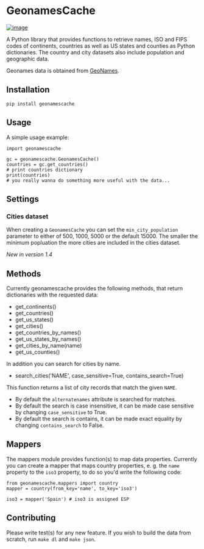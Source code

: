 # GeonamesCache

[![image](https://img.shields.io/pypi/v/geonamescache.svg)](https://pypi.python.org/pypi/geonamescache)

A Python library that provides functions to retrieve names, ISO and FIPS codes of continents, countries as well as US states and counties as Python dictionaries. The country and city datasets also include population and geographic data.

Geonames data is obtained from [GeoNames](http://www.geonames.org/).

## Installation

    pip install geonamescache

## Usage

A simple usage example:

    import geonamescache

    gc = geonamescache.GeonamesCache()
    countries = gc.get_countries()
    # print countries dictionary
    print(countries)
    # you really wanna do something more useful with the data...

## Settings

### Cities dataset

When creating a `GeonamesCache` you can set the `min_city_population` parameter to either of 500, 1000, 5000 or the default 15000. The smaller the minimum popluation the more cities are included in the cities dataset.

*New in version 1.4*

## Methods

Currently geonamescache provides the following methods, that return dictionaries with the requested data:

* get\_continents()
* get\_countries()
* get\_us\_states()
* get\_cities()
* get\_countries\_by\_names()
* get\_us\_states\_by\_names()
* get\_cities\_by\_name(name)
* get\_us\_counties()

In addition you can search for cities by name.

* search\_cities(\'NAME\', case\_sensitive=True, contains\_search=True)

This function returns a list of city records that match the given `NAME`.

* By default the `alternatenames` attribute is searched for matches.
* By default the search is case insensitive, it can be made case sensitive by changing `case_sensitive` to True.
* By default the search is contains, it can be made exact equality by changing `contains_search` to False.

## Mappers

The mappers module provides function(s) to map data properties. Currently you can create a mapper that maps country properties, e. g. the `name` property to the `iso3` property, to do so you\'d write the following code:

    from geonamescache.mappers import country
    mapper = country(from_key='name', to_key='iso3')

    iso3 = mapper('Spain') # iso3 is assigned ESP

## Contributing

Please write test(s) for any new feature. If you wish to build the data from scratch, run `make dl` and `make json`.

